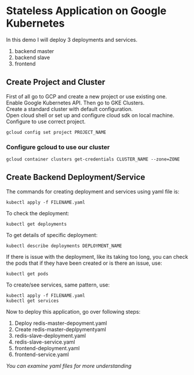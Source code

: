 # Stateless Application on Google Kubernetes 
In this demo I will deploy 3 deployments and services.  
1. backend master
2. backend slave
3. frontend  

## Create Project and Cluster    
First of all go to GCP and create a new project or use existing one.  
Enable Google Kubernetes API. Then go to GKE Clusters.  
Create a standard cluster with default configuration.  
Open cloud shell or set up and configure cloud sdk on local machine.  
Configure to use correct project.  
```
gcloud config set project PROJECT_NAME
```  

###  Configure gcloud to use our cluster  
```
gcloud container clusters get-credentials CLUSTER_NAME --zone=ZONE
```  
##  Create Backend Deployment/Service  
The commands for creating deployment and services using yaml file is:  
```
kubectl apply -f FILENAME.yaml
```

To check the deployment:
```
kubectl get deployments
```   
To get details of specific deployment:
```
kubectl describe deployments DEPLOYMENT_NAME
```  

If there is issue with the deployment, like its taking too long, you can check the pods that if they have been created or is there an issue, use:  
```
kubectl get pods
```  

To create/see services, same pattern, use:  
```
kubectl apply -f FILENAME.yaml  
kubectl get services
```

Now to deploy this application, go over following steps:  
1. Deploy redis-master-depoyment.yaml
2. Create redis-master-deplpymentyaml
3. redis-slave-deployment.yaml
4. redis-slave-service.yaml
5. frontend-deployment.yaml
6. frontend-service.yaml

*You can examine yaml files for more understanding*



